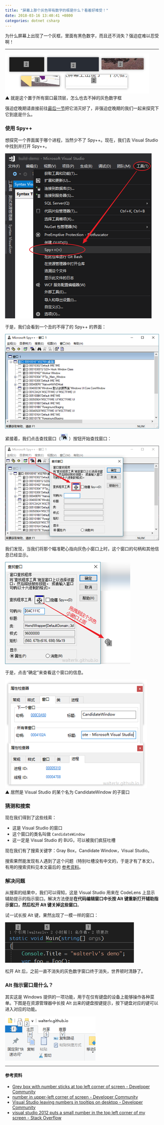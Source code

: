 ```yaml
---
title: "屏幕上那个灰色带有数字的框是什么？看着好难受！"
date: 2018-03-16 13:40:41 +0800
categories: dotnet csharp
---
```


为什么屏幕上出现了一个灰框，里面有黑色数字，而且还不消失？强迫症难以忍受啊！

---

![各种背景下的灰框](/static/posts/2018-03-16-13-07-51.png)  
▲ 就是这个置于所有窗口最顶层，怎么也去不掉的灰色数字框

强迫症晚期请直接前往[最后一节](#%E8%A7%A3%E5%86%B3%E9%97%AE%E9%A2%98)把它消灭好了，非强迫症晚期的我们一起来探究下它到底是什么。

<div id="toc"></div>

### 使用 Spy++

想探究一个界面属于哪个进程，当然少不了 Spy++。现在，我们去 Visual Studio 中找到并打开 Spy++。

![启动 Spy++](/static/posts/2018-03-16-13-10-02.png)

于是，我们会看到一个丑的不得了的 Spy++ 的界面：

![Spy++](/static/posts/2018-03-16-13-12-07.png)

紧接着，我们点击查找窗口（![查找窗口](/static/posts/2018-03-16-13-14-00.png) ）按钮开始查找窗口：

![查找窗口](/static/posts/2018-03-16-13-13-21.png)

我们发现，当我们将那个瞄准靶心指向灰色小窗口上时，这个窗口的句柄和其他信息已经显示。

![查找窗口](/static/posts/2018-03-16-13-17-47.png)

于是，点击“确定”来查看这个窗口的信息。

![居然是 Visual Studio 的某个子窗口](/static/posts/2018-03-16-13-23-37.png)  
▲ 居然是 Visual Studio 的某个名为 CandidateWindow 的子窗口

### 猜测和搜索

现在我们得到了这些线索：

- 这是 Visual Studio 的窗口
- 这个窗口的类名叫做 `CandidateWindow`
- 这一定是 Visual Studio 的 BUG，可以被我们疯狂吐槽

现在我们有了搜索关键字：Gray Box，Candidate Window，Visual Studio。

搜索果然能发现有人遇到了这个问题（特别吐槽没有中文的，于是才有了本文）。有用的搜索资料见本文最后的 [参考资料](#%E5%8F%82%E8%80%83%E8%B5%84%E6%96%99)。

### 解决问题

从搜索的结果中，我们可以得知，这是 Visual Studio 用来在 CodeLens 上显示辅助提示的指示窗口。解决方法便是**在代码编辑窗口中长按 Alt 键重新打开辅助指示窗口，然后松开 Alt 键关掉这些窗口**。

试一试长按 Alt 键，果然出现了一模一样的窗口：

![长按 Alt 打开的指示窗口](/static/posts/2018-03-16-13-36-52.png)

松开 Alt 后，之前一直不消失的灰色数字窗口终于消失，世界顿时清静了。

### Alt 指示窗口是什么？

其实这是 Windows 提供的一项功能，用于在仅有键盘的设备上能够操作各种菜单。下图是在资源管理器中长按 Alt 出来的键盘按键提示，按下键盘对应的键可以进入对应的功能。

![资源管理器的 Alt 指示](/static/posts/2018-03-16-13-40-29.png)

---

#### 参考资料

- [Grey box with number sticks at top left corner of screen - Developer Community](https://developercommunity.visualstudio.com/content/problem/75736/grey-box-with-number-sticks-at-top-left-corner-of.html)
- [number in upper-left corner of screen - Developer Community](https://developercommunity.visualstudio.com/content/problem/118174/number-in-upper-left-corner-of-screen.html)
- [Visual Studio leaving numbers in tooltips on desktop - Developer Community](https://developercommunity.visualstudio.com/content/problem/190178/visual-studio-leaving-numbers-in-tooltips-on-deskt.html)
- [visual studio 2012 puts a small number in the top left corner of my screen - Stack Overflow](https://stackoverflow.com/questions/27101609/visual-studio-2012-puts-a-small-number-in-the-top-left-corner-of-my-screen)
